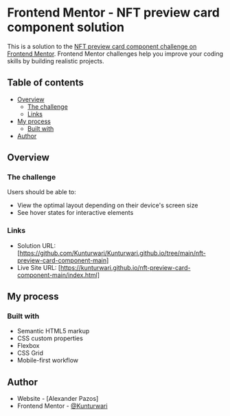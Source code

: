 # Frontend Mentor - NFT preview card component solution

This is a solution to the [NFT preview card component challenge on Frontend Mentor](https://www.frontendmentor.io/challenges/nft-preview-card-component-SbdUL_w0U). Frontend Mentor challenges help you improve your coding skills by building realistic projects. 

## Table of contents

- [Overview](#overview)
  - [The challenge](#the-challenge)
  - [Links](#links)
- [My process](#my-process)
  - [Built with](#built-with)
- [Author](#author)

## Overview

### The challenge

Users should be able to:

- View the optimal layout depending on their device's screen size
- See hover states for interactive elements

### Links

- Solution URL: [https://github.com/Kunturwari/Kunturwari.github.io/tree/main/nft-preview-card-component-main]
- Live Site URL: [https://kunturwari.github.io/nft-preview-card-component-main/index.html]

## My process

### Built with

- Semantic HTML5 markup
- CSS custom properties
- Flexbox
- CSS Grid
- Mobile-first workflow

## Author

- Website - [Alexander Pazos]
- Frontend Mentor - [@Kunturwari](https://www.frontendmentor.io/profile/Kunturwari)
